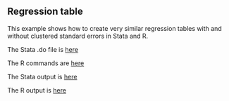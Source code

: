 ## Regression table
This example shows how to create very similar regression tables with and without clustered standard errors in Stata and R.

The Stata .do file is [here](https://owenozier.github.io/files/resource/stata-R/testscore-table-stata.do)

The R commands are [here](https://owenozier.github.io/files/resource/stata-R/testscore-table-r.R)

The Stata output is [here](https://owenozier.github.io/files/resource/stata-R/testscore-output-stata.html)

The R output is [here](https://owenozier.github.io/files/resource/stata-R/testscore-output-r.html)
